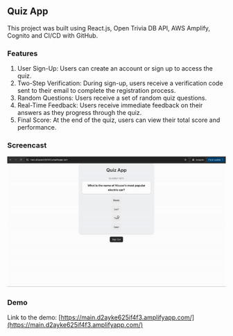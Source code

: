 ## Quiz App
This project was built using React.js, Open Trivia DB API, AWS Amplify, Cognito and CI/CD with GitHub.

### Features
1. User Sign-Up: Users can create an account or sign up to access the quiz.
2. Two-Step Verification: During sign-up, users receive a verification code sent to their email to complete the registration process.
3. Random Questions: Users receive a set of random quiz questions.
4. Real-Time Feedback: Users receive immediate feedback on their answers as they progress through the quiz.
5. Final Score: At the end of the quiz, users can view their total score and performance.

### Screencast
![Screencast](public/ui-screencast.gif?raw=true "Screencast")

### Demo
Link to the demo: [https://main.d2ayke625if4f3.amplifyapp.com/](https://main.d2ayke625if4f3.amplifyapp.com/)




